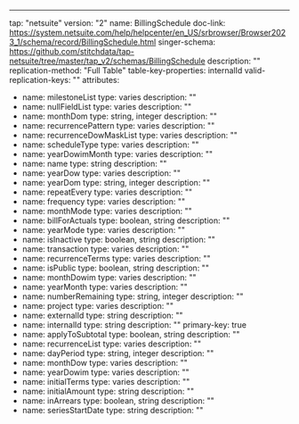 ---
tap: "netsuite"
version: "2"
name: BillingSchedule
doc-link: https://system.netsuite.com/help/helpcenter/en_US/srbrowser/Browser2023_1/schema/record/BillingSchedule.html
singer-schema: https://github.com/stitchdata/tap-netsuite/tree/master/tap_v2/schemas/BillingSchedule
description: ""
replication-method: "Full Table"
table-key-properties: internalId
valid-replication-keys: ""
attributes:
- name: milestoneList
  type: varies
  description: ""
- name: nullFieldList
  type: varies
  description: ""
- name: monthDom
  type: string, integer
  description: ""
- name: recurrencePattern
  type: varies
  description: ""
- name: recurrenceDowMaskList
  type: varies
  description: ""
- name: scheduleType
  type: varies
  description: ""
- name: yearDowimMonth
  type: varies
  description: ""
- name: name
  type: string
  description: ""
- name: yearDow
  type: varies
  description: ""
- name: yearDom
  type: string, integer
  description: ""
- name: repeatEvery
  type: varies
  description: ""
- name: frequency
  type: varies
  description: ""
- name: monthMode
  type: varies
  description: ""
- name: billForActuals
  type: boolean, string
  description: ""
- name: yearMode
  type: varies
  description: ""
- name: isInactive
  type: boolean, string
  description: ""
- name: transaction
  type: varies
  description: ""
- name: recurrenceTerms
  type: varies
  description: ""
- name: isPublic
  type: boolean, string
  description: ""
- name: monthDowim
  type: varies
  description: ""
- name: yearMonth
  type: varies
  description: ""
- name: numberRemaining
  type: string, integer
  description: ""
- name: project
  type: varies
  description: ""
- name: externalId
  type: string
  description: ""
- name: internalId
  type: string
  description: ""
  primary-key: true
- name: applyToSubtotal
  type: boolean, string
  description: ""
- name: recurrenceList
  type: varies
  description: ""
- name: dayPeriod
  type: string, integer
  description: ""
- name: monthDow
  type: varies
  description: ""
- name: yearDowim
  type: varies
  description: ""
- name: initialTerms
  type: varies
  description: ""
- name: initialAmount
  type: string
  description: ""
- name: inArrears
  type: boolean, string
  description: ""
- name: seriesStartDate
  type: string
  description: ""

